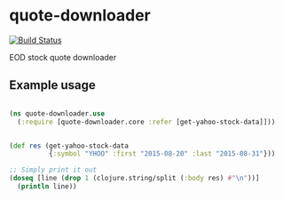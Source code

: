 # quote-downloader

[![Build Status](https://travis-ci.org/JanneLindberg/quote-downloader.svg?branch=master)](https://travis-ci.org/JanneLindberg/quote-downloader)

EOD stock quote downloader


## Example usage

```clojure

(ns quote-downloader.use
  (:require [quote-downloader.core :refer [get-yahoo-stock-data]]))


(def res (get-yahoo-stock-data 
          {:symbol "YHOO" :first "2015-08-20" :last "2015-08-31"}))

;; Simply print it out
(doseq [line (drop 1 (clojure.string/split (:body res) #"\n"))]
  (println line))


```
